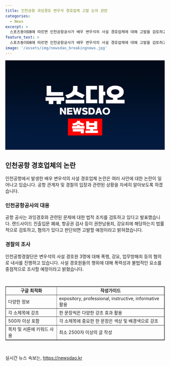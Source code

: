 ```yaml
---
title: 인천공항 과잉경호 변우석 경호업체 고발 논의 관련
categories:
  - News
excerpt: >
  스포츠동아DB에 따르면 인천공항공사가 배우 변우석의 사설 경호업체에 대해 고발을 검토하고 있습니다. 변우석은 홍콩으로 출국하던 중 공항 내에서 과잉경호에 대한 논란이 일어났는데, 사설 경호원들이 팬들을 향해 강력한 플래시를 비추고 항공권을 검사하는 등의 행위를 했다고 합니다. 이에 대해 인천공항공사는 관련 기관과 협조해 법적 조치를 검토할 방침이라고 밝혔습니다. 또한 경찰은 사설 경호원들에 대한 폭행 및 강요 혐의와 공항 내 과잉경호 등을 조사 중이라고 합니다.
feature_text: >
  스포츠동아DB에 따르면 인천공항공사가 배우 변우석의 사설 경호업체에 대해 고발을 검토하고 있습니다. 변우석은 홍콩으로 출국하던 중 공항 내에서 과잉경호에 대한 논란이 일어났는데, 사설 경호원들이 팬들을 향해 강력한 플래시를 비추고 항공권을 검사하는 등의 행위를 했다고 합니다. 이에 대해 인천공항공사는 관련 기관과 협조해 법적 조치를 검토할 방침이라고 밝혔습니다. 또한 경찰은 사설 경호원들에 대한 폭행 및 강요 혐의와 공항 내 과잉경호 등을 조사 중이라고 합니다.
image: '/assets/img/newsdao_breakingnews.jpg'
---
```


<p><img src="/assets/img/newsdao_breakingnews.jpg" alt="ranknews 속보" /></p>

<h2 data-ke-size="size26">인천공항 경호업체의 논란</h2>

<p data-ke-size="size16">인천공항에서 발생한 배우 변우석의 사설 경호업체 논란은 여러 사안에 대한 논란이 일어나고 있습니다. 공항 관계자 및 경찰의 입장과 관련된 상황을 자세히 알아보도록 하겠습니다.</p>

<h3>인천공항공사의 대응</h3>

<p data-ke-size="size16">공항 공사는 과잉경호와 관련된 문제에 대한 법적 조치를 검토하고 있다고 발표했습니다. 랜드사이드 진출입문 폐쇄, 항공권 검사 등이 권한남용죄, 강요죄에 해당하는지 법률적으로 검토하고, 혐의가 있다고 판단되면 고발할 예정이라고 밝혀졌습니다.</p>

<h3>경찰의 조사</h3>

<p data-ke-size="size16">인천공항경찰단은 변우석의 사설 경호원 3명에 대해 폭행, 강요, 업무방해죄 등의 혐의로 내사를 진행하고 있습니다. 사설 경호원들의 행위에 대해 폭력성과 불법적인 요소를 중점적으로 조사할 예정이라고 밝혔습니다.</p>

<p data-ke-size="size16">&nbsp;</p>

<table style="width: 100%;" border="1">
<tbody>
<tr>
<td style="text-align: center; height: 17px;"><b>구글 최적화</b></td>
<td style="text-align: center; height: 17px;"><b>작성가이드</b></td>
</tr>
<tr>
<td style="height: 17px;">다양한 정보</td>
<td style="height: 17px;">expository, professional, instructive, informative 활용</td>
</tr>
<tr>
<td style="height: 17px;">각 소제목에 강조</td>
<td style="height: 17px;">한 문장씩은 다양한 강조 효과 활용</td>
</tr>
<tr>
<td style="height: 17px;">500자 이상 포함</td>
<td style="height: 17px;">각 소제목에 중요한 한 문장은 색상 및 배경색으로 강조</td>
</tr>
<tr>
<td style="height: 17px;">목차 및 서론에 키워드 사용</td>
<td style="height: 17px;">최소 2500자 이상의 글 작성</td>
</tr>
</tbody>
</table>

<p data-ke-size="size16">&nbsp;</p>
실시간 뉴스 속보는, <a href="https://newsdao.kr" rel="dofollow">https://newsdao.kr</a>


